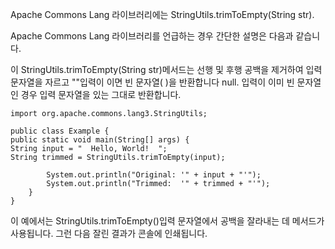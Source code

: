 Apache Commons Lang 라이브러리에는 StringUtils.trimToEmpty(String str).

Apache Commons Lang 라이브러리를 언급하는 경우 간단한 설명은 다음과 같습니다.

이 StringUtils.trimToEmpty(String str)메서드는 선행 및 후행 공백을 제거하여 입력 문자열을 자르고 ""입력이 이면 빈 문자열( )을 반환합니다 null. 입력이 이미 빈 문자열인 경우 입력 문자열을 있는 그대로 반환합니다.

````
import org.apache.commons.lang3.StringUtils;

public class Example {
public static void main(String[] args) {
String input = "  Hello, World!  ";
String trimmed = StringUtils.trimToEmpty(input);

        System.out.println("Original: '" + input + "'");
        System.out.println("Trimmed:  '" + trimmed + "'");
    }
}
````
이 예에서는 StringUtils.trimToEmpty()입력 문자열에서 공백을 잘라내는 데 메서드가 사용됩니다. 그런 다음 잘린 결과가 콘솔에 인쇄됩니다.